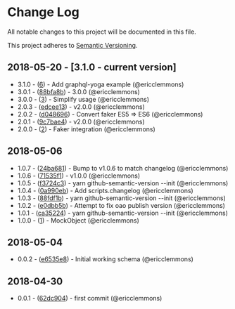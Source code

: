 # Change Log
All notable changes to this project will be documented in this file.

This project adheres to [Semantic Versioning](http://semver.org/).

## 2018-05-20 - [3.1.0 - current version]

- 3.1.0 - ([6](https://github.com/ericclemmons/graphql-mock-object/pull/6)) - Add graphql-yoga example (@ericclemmons)
- 3.0.1 - ([88bfa8b](https://github.com/ericclemmons/graphql-mock-object/commit/88bfa8bab36c19f5b24c0e89698a2b5c146cd679)) - 3.0.0 (@ericclemmons)
- 3.0.0 - ([3](https://github.com/ericclemmons/graphql-mock-object/pull/3)) - Simplify usage (@ericclemmons)
- 2.0.3 - ([edcee13](https://github.com/ericclemmons/graphql-mock-object/commit/edcee13a2f677b619f4cc503c10e696935cd67e6)) - v2.0.0 (@ericclemmons)
- 2.0.2 - ([d048696](https://github.com/ericclemmons/graphql-mock-object/commit/d0486967fda2137c75cb981e5e6eb0fbf430c9d1)) - Convert faker ES5 => ES6 (@ericclemmons)
- 2.0.1 - ([9c7bae4](https://github.com/ericclemmons/graphql-mock-object/commit/9c7bae4f0880ec4c7f2bf15dfa4caa5660c6a6cf)) - v2.0.0 (@ericclemmons)
- 2.0.0 - ([2](https://github.com/ericclemmons/graphql-mock-object/pull/2)) - Faker integration (@ericclemmons)

## 2018-05-06

- 1.0.7 - ([24ba681](https://github.com/ericclemmons/graphql-mock-object/commit/24ba68116b13f44871ebbf1967e5bd5c05d6fa6d)) - Bump to v1.0.6 to match changelog (@ericclemmons)
- 1.0.6 - ([71535f1](https://github.com/ericclemmons/graphql-mock-object/commit/71535f1aae3d4cfaafa2a003453806044aa6ab8b)) - v1.0.0 (@ericclemmons)
- 1.0.5 - ([f3724c3](https://github.com/ericclemmons/graphql-mock-object/commit/f3724c38d522b9a82605c41b5a35af434b38771f)) - yarn github-semantic-version --init (@ericclemmons)
- 1.0.4 - ([0a990eb](https://github.com/ericclemmons/graphql-mock-object/commit/0a990eb000e5cdc9f6c5775536891673b76a7823)) - Add scripts.changelog (@ericclemmons)
- 1.0.3 - ([88fdf1b](https://github.com/ericclemmons/graphql-mock-object/commit/88fdf1b87460d50b8fb2c10c345b9250e4f3c2cf)) - yarn github-semantic-version --init (@ericclemmons)
- 1.0.2 - ([e0dbb5b](https://github.com/ericclemmons/graphql-mock-object/commit/e0dbb5b99e0e4c5e5f76105258e0e66a725941fa)) - Attempt to fix oao publish version (@ericclemmons)
- 1.0.1 - ([ca35224](https://github.com/ericclemmons/graphql-mock-object/commit/ca3522418748f020e931d1a15125288f01000d88)) - yarn github-semantic-version --init (@ericclemmons)
- 1.0.0 - ([1](https://github.com/ericclemmons/graphql-mock-object/pull/1)) - MockObject (@ericclemmons)

## 2018-05-04

- 0.0.2 - ([e6535e8](https://github.com/ericclemmons/graphql-mock-object/commit/e6535e80574cb20c582e8db35fc2649c69aed1a5)) - Initial working schema (@ericclemmons)

## 2018-04-30

- 0.0.1 - ([62dc904](https://github.com/ericclemmons/graphql-mock-object/commit/62dc90478c2a802f342d47ac71709019fb3748bd)) - first commit (@ericclemmons)
